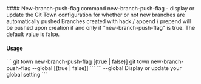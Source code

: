 <a textrun="command-heading">
#### New-branch-push-flag command
</a>

<a textrun="command-summary">
new-branch-push-flag - display or update the Git Town configuration for whether or not new branches are automatically pushed
</a>

<a textrun="command-description">
Branches created with hack / append / prepend will be pushed upon creation
if and only if "new-branch-push-flag" is true. The default value is false.
</a>

#### Usage

<a textrun="command-cli">
```
git town new-branch-push-flag [(true | false)]
git town new-branch-push-flag --global [(true | false)]
```
</a>


<a textrun="command-flags">
```
--global
    Display or update your global setting
```
</a>
